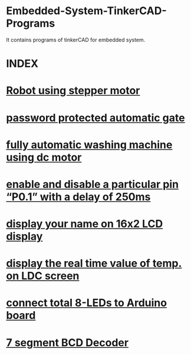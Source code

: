 # Embedded-System-TinkerCAD-Programs

It contains programs of tinkerCAD for embedded system.

# INDEX

# [Robot using stepper motor](https://github.com/itzmeutkarshh/Embedded-System-TinkerCAD-Programs/blob/main/Robot%20using%20stepper%20motor)

# [password protected automatic gate](https://github.com/itzmeutkarshh/Embedded-System-TinkerCAD-Programs/blob/main/password%20protected%20automatic%20gate)

# [fully automatic washing machine using dc motor](https://github.com/itzmeutkarshh/Embedded-System-TinkerCAD-Programs/blob/main/fully%20automatic%20washing%20machine%20using%20dc%20motor)

# [enable and disable a particular pin “P0.1” with a delay of 250ms](https://github.com/itzmeutkarshh/Embedded-System-TinkerCAD-Programs/blob/main/enable%20and%20disable%20a%20particular%20pin%20%E2%80%9CP0.1%E2%80%9D%20with%20a%20delay%20of%20250ms)

# [display your name on 16x2 LCD display](https://github.com/itzmeutkarshh/Embedded-System-TinkerCAD-Programs/blob/main/display%20your%20name%20on%2016x2%20LCD%20display)

# [display the real time value of temp. on LDC screen](https://github.com/itzmeutkarshh/Embedded-System-TinkerCAD-Programs/blob/main/display%20the%20real%20time%20value%20of%20temp.%20on%20LDC%20screen)

# [connect total 8-LEDs to Arduino board](https://github.com/itzmeutkarshh/Embedded-System-TinkerCAD-Programs/blob/main/connect%20total%208-LEDs%20to%20Arduino%20board)

# [7 segment BCD Decoder](https://github.com/itzmeutkarshh/Embedded-System-TinkerCAD-Programs/blob/main/7%20segment%20BCD%20decoder)
